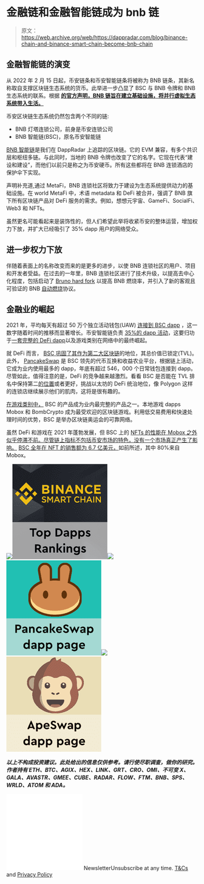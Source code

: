 # 金融链和金融智能链成为 bnb 链

> 原文：<https://web.archive.org/web/https://dappradar.com/blog/binance-chain-and-binance-smart-chain-become-bnb-chain>

## 金融智能链的演变

从 2022 年 2 月 15 日起，币安链条和币安智能链条将被称为 BNB 链条，其新名称取自支撑区块链生态系统的货币。此举进一步凸显了 BSC 与 BNB 令牌和 BNB 生态系统的联系。根据 [**的官方声明，BNB 链旨在建立基础设施，将并行虚拟生态系统带入生活。**](https://web.archive.org/web/20230113043555/https://www.binance.com/en/support/announcement/854415cf3d214371a7b60cf01ead0918)

币安区块链生态系统仍然包含两个不同的链:

*   BNB 灯塔连锁公司，前身是币安连锁公司
*   BNB 智能链(BSC)，原名币安智能链

[BNB 智能链](https://web.archive.org/web/20230113043555/https://dappradar.com/rankings/protocol/binance-smart-chain)是我们在 DappRadar 上追踪的区块链。它的 EVM 兼容，有多个共识层和枢纽多链。与此同时，当地的 BNB 令牌也改变了它的名字。它现在代表“建设和建设”，而他们以前只是称之为币安硬币。所有这些都将在 BNB 连锁酒店的保护伞下实现。

声明补充道,通过 MetaFi，BNB 连锁社区将致力于建设为生态系统提供动力的基础设施。在 world MetaFi 中，术语 metadata 和 DeFi 被合并，强调了 BNB 旗下所有区块链产品对 DeFi 服务的需求。例如，想想元宇宙、GameFi、SocialFi、Web3 和 NFTs。

虽然更名可能看起来是装饰性的，但人们希望此举将收紧币安的整体运营，增加权力下放，并扩大已经吸引了 35% dapp 用户的网络受众。

## 进一步权力下放

伴随着表面上的名称改变而来的是更多的进步，以使 BNB 连锁社区的用户、项目和开发者受益。在过去的一年里，BNB 连锁社区进行了技术升级，以提高去中心化程度，包括启动了 [Bruno hard fork](https://web.archive.org/web/20230113043555/https://eightglobal.com/fundamental-analysis/binance-smart-chain-upgrade/) 以提高 BNB 燃烧率，并引入了新的客观且可验证的 BNB [自动燃烧](https://web.archive.org/web/20230113043555/https://www.binance.com/en/blog/ecosystem/introducing-bnb-autoburn-a-new-protocol-for-the-quarterly-bnb-burn-421499824684903205)协议。

## 金融业的崛起

2021 年，平均每天有超过 50 万个独立活动钱包(UAW) [连接到 BSC dapp](https://web.archive.org/web/20230113043555/https://dappradar.com/rankings/protocol/binance-smart-chain) ，这一数字随着时间的推移而显著增长。币安智能链负责 [35%的 dapp 活动](https://web.archive.org/web/20230113043555/https://dappradar.com/rankings/protocol/binance-smart-chain)，这要归功于[一套完整的 DeFi dapp](https://web.archive.org/web/20230113043555/https://dappradar.com/rankings/protocol/binance-smart-chain)以及游戏类别在网络中的最终崛起。

就 DeFi 而言， [BSC 巩固了其作为第二大区块链](https://web.archive.org/web/20230113043555/https://dappradar.com/blog/bsc-report-2021-a-year-in-review)的地位，其总价值已锁定(TVL)。此外， [PancakeSwap](https://web.archive.org/web/20230113043555/https://dappradar.com/binance-smart-chain/defi/pancakeswap) 是 BSC 领先的代币互换和收益农业平台，根据链上活动，它成为业内使用最多的 dapp，年底有超过 546，000 个日常钱包连接到 dapp。尽管如此，值得注意的是，DeFi 的竞争越来越激烈。看看 BSC 是否能在 TVL 排名中保持第二[的位置](https://web.archive.org/web/20230113043555/https://dappradar.com/defi)或者更好，挑战以太坊的 DeFi 统治地位，像 Polygon 这样的连锁店继续展示他们的肌肉，这将是很有趣的。

[在游戏类别中，](https://web.archive.org/web/20230113043555/https://dappradar.com/rankings/protocol/binance-smart-chain/category/games) BSC 的产品成为业内最完整的产品之一。本地游戏 dapps Mobox 和 BombCrypto 成为最受欢迎的区块链游戏。利用低交易费用和快速处理时间的优势，BSC 是举办区块链奥运会的可靠网络。

虽然 DeFi 和游戏在 2021 年蓬勃发展，但 BSC 上的 [NFTs 的性能在 Mobox 之外似乎停滞不前。尽管链上指标不包括币安市场的特色，没有一个市场真正产生了影响。](https://web.archive.org/web/20230113043555/https://dappradar.com/nft/protocol/binance-smart-chain) [BSC 全年在 NFT 的销售额为 6.7 亿美元，](https://web.archive.org/web/20230113043555/https://dappradar.com/nft/protocol/binance-smart-chain)如前所述，其中 80%来自 Mobox。

[](https://web.archive.org/web/20230113043555/https://dappradar.com/rankings/protocol/binance-smart-chain)[![](img/87befc4a1e42119d30e207f259589417.png)<picture>![](img/c05143c8df672736a62e519264241298.png)</picture>](https://web.archive.org/web/20230113043555/https://dappradar.com/rankings/protocol/binance-smart-chain)[](https://web.archive.org/web/20230113043555/https://dappradar.com/binance-smart-chain/defi/pancakeswap)[![](img/87befc4a1e42119d30e207f259589417.png)<picture>![](img/42cbd480e2c1ce3002855f550ed297c8.png)</picture>](https://web.archive.org/web/20230113043555/https://dappradar.com/binance-smart-chain/defi/pancakeswap)[](https://web.archive.org/web/20230113043555/https://dappradar.com/binance-smart-chain/defi/apeswap)[![](img/87befc4a1e42119d30e207f259589417.png)<picture>![](img/4e84f0f784f1345f12c99f344e3e67af.png)</picture>](https://web.archive.org/web/20230113043555/https://dappradar.com/binance-smart-chain/defi/apeswap)

***以上不构成投资建议。此处给出的信息仅供参考。请行使尽职调查，做你的研究。作者持有 ETH、BTC、AGIX、HEX、LINK、GRT、CRO、OMI、不可变 X、GALA、AVASTR、GMEE、CUBE、RADAR、FLOW、FTM、BNB、SPS、WRLD、ATOM 和 ADA。***

![](img/6d5a4a2d609c56e1a5771717e54ba759.png) NewsletterUnsubscribe at any time. [T&Cs](https://web.archive.org/web/20230113043555/https://dappradar.com/terms) and [Privacy Policy](https://web.archive.org/web/20230113043555/https://dappradar.com/privacy-policy)